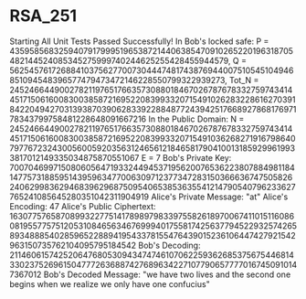 # RSA_251
Starting
All Unit Tests Passed Successfully!
In Bob's locked safe: 
P = 435958568325940791799951965387214406385470910265220196318705482144524085345275999740244625255428455944579, 
Q = 562545761726884103756277007304447481743876944007510545104946851094548396577479473472146228550799322939273, 
Tot_N = 245246644900278211976517663573088018467026787678332759743414451715061600830038587216952208399332071549102628322861627039184220494270313938703906283392288487724394251766892786817697178343799758481228648091667216
In the Public Domain: 
N = 245246644900278211976517663573088018467026787678332759743414451715061600830038587216952208399332071549103626827191679864079776723243005600592035631246561218465817904100131859299619933817012149335034875870551067
E = 7
Bob's Private Key: 
70070469971508060564719332449453719562007653622380788498118414775731885951439596347700630971237734728315036663674750582624062998362946839629687509540653853635541214790540796233627765241085645280351042311904919
Alice's Private Message: "at"
Alice's Encoding: 47
Alice's Public Ciphertext: 
163077576587089932277514178989798339755826189700674110151160860819557757512053108465634676999401755817425637794522932574265893488854028596522889419543378155476439015236106447427921542963150735762104095795184542
Bob's Decoding: 
21146061574252064768053094347474610706225936268537567544681433023752696150477726368874276896342271077906577770167450910147367012
Bob's Decoded Message: "we have two lives and the second one begins when we realize we only have one    confucius"
